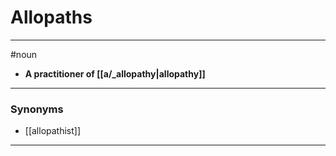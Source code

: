# Allopaths
---
#noun
- **A practitioner of [[a/_allopathy|allopathy]]**
---
### Synonyms
- [[allopathist]]
---

